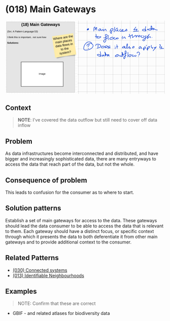 # (018) Main Gateways

![](images/image001.png)

## Context

> **NOTE**: I've covered the data outflow but still need to cover off data inflow

## Problem

As data infrastructures become interconnected and distributed, and have bigger and increasingly sophisticated data, there are many entryways 
to access the data that reach part of the data, but not the whole.

## Consequence of problem

This leads to confusion for the consumer as to where to start.

## Solution patterns

Establish a set of main gateways for access to the data.  These gateways should lead the data consumer to be able to access the data that is
relevant to them.  Each gateway should have a distinct focus, or specific context through which it presents the data to both deferentiate it
from other main gateways and to provide additional context to the consumer.

## Related Patterns
* [(030) Connected systems](https://github.com/kheerand/Social-architecture-pattern-library/blob/master/patterns/(030)%20Connected%20Systems/README.md)
* [(013) Identifiable Neighbourhoods](https://github.com/kheerand/Social-architecture-pattern-library/blob/master/patterns/(013)%20Identifiable%20neighbourhoods/README.md)

## Examples

> NOTE: Confirm that these are correct

- GBIF - and related atlases for biodiversity data


<links to examples>
